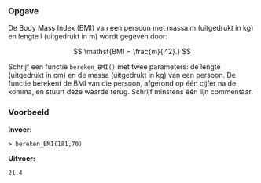 ### Opgave

De Body Mass Index (BMI) van een persoon met massa m (uitgedrukt in kg) en lengte l (uitgedrukt in m) wordt gegeven door:

$$
\mathsf{BMI = \frac{m}{l^2}.}
$$

Schrijf een functie `bereken_BMI()` met twee parameters: de lengte (uitgedrukt in cm) en de massa (uitgedrukt in kg) van een persoon. De functie berekent de BMI van die persoon, afgerond op één cijfer na de komma, en stuurt deze waarde terug. Schrijf minstens één lijn commentaar.

### Voorbeeld

**Invoer:**

    > bereken_BMI(181,70)



**Uitvoer:**

    21.4
